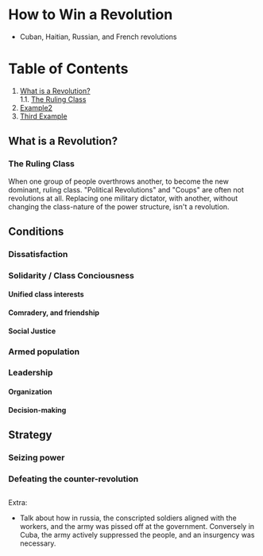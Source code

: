 # How to Win a Revolution

- Cuban, Haitian, Russian, and French revolutions

# Table of Contents
1. [What is a Revolution?](#what-is-a-revolution)  
  1.1. [The Ruling Class](#the-ruling-class)
2. [Example2](#example2)
3. [Third Example](#third-example)


## What is a Revolution?
### The Ruling Class
When one group of people overthrows another, to become the new dominant, ruling class. "Political Revolutions" and "Coups" are often not revolutions at all. Replacing one military dictator, with another, without changing the class-nature of the power structure, isn't a revolution. 
## Conditions
### Dissatisfaction
### Solidarity / Class Conciousness
#### Unified class interests
#### Comradery, and friendship
#### Social Justice
### Armed population
### Leadership
#### Organization
#### Decision-making


## Strategy
### Seizing power
### Defeating the counter-revolution

## 


Extra:
- Talk about how in russia, the conscripted soldiers aligned with the workers, and the army was pissed off at the government. Conversely in Cuba, the army actively suppressed the people, and an insurgency was necessary.
